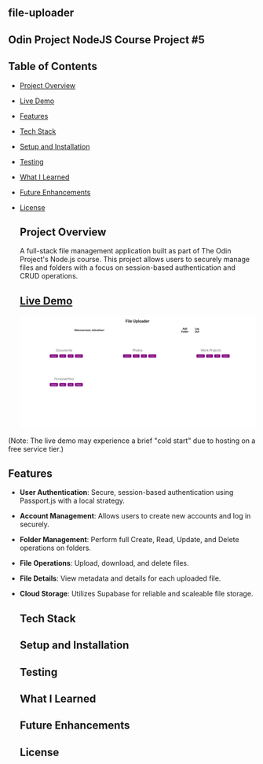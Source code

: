 ## file-uploader

## Odin Project NodeJS Course Project #5

## Table of Contents
* [Project Overview](#project-overview)
* [Live Demo](#live-demo)
* [Features](#features)
* [Tech Stack](#tech-stack)
* [Setup and Installation](#setup-and-installation)
* [Testing](#testing)
* [What I Learned](#what-i-learned)
* [Future Enhancements](#future-enhancements)
* [License](#license)

  ## Project Overview
  A full-stack file management application built as part of The Odin Project's Node.js course. This project allows users to securely manage files and folders with a focus on session-based authentication and CRUD operations.

  ## [Live Demo](file-uploader-aup0.onrender.com/)
  ![alt text](./public/images/file-uploader-homepage.png "Home page image preview")

(Note: The live demo may experience a brief "cold start" due to hosting on a free service tier.)

  ## Features
* __User Authentication__: Secure, session-based authentication using Passport.js with a local strategy.

* __Account Management__: Allows users to create new accounts and log in securely.

* __Folder Management__: Perform full Create, Read, Update, and Delete operations on folders.

* __File Operations__: Upload, download, and delete files.

* __File Details__: View metadata and details for each uploaded file.

* __Cloud Storage__: Utilizes Supabase for reliable and scaleable file storage.

  ## Tech Stack

  ## Setup and Installation

  ## Testing

  ## What I Learned

  ## Future Enhancements

  ## License
